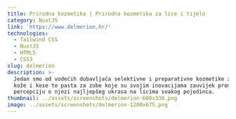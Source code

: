 ```yaml
---
title: Prirodna kozmetika | Prirodna kozmetika za lice i tijelo
category: NuxtJS
link: 'https://www.delmerion.hr/'
technologies:
  - Tailwind CSS
  - NuxtJS
  - HTML5
  - CSS3
slug: delmerion
description: >-
  Jedan smo od vodećih dobavljača selektivne i preparativne kozmetike za njegu
  kože i kose te pasta za zube koje su svojim inovacijama zauvijek promijenile
  percepciju o njezi najljepšeg ukrasa na licima svakog pojedinca.
thumbnail: ../assets/screenshots/delmerion-600x338.png
image: ../assets/screenshots/delmerion-1200x675.png
---
```



